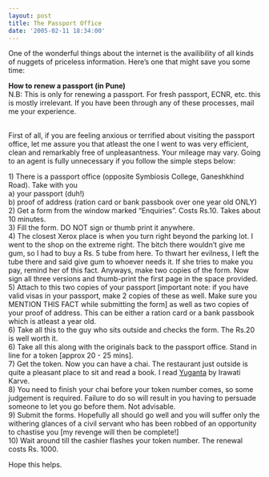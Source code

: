 ```yaml
---
layout: post
title: The Passport Office
date: '2005-02-11 18:34:00'
---
```


<p>One of the wonderful things about the internet is the availibility of all kinds of nuggets of priceless information. Here&rsquo;s one that might save you some time:</p>

<p><b>How to renew a passport (in Pune)</b><br/>
N.B: This is only for renewing a passport. For fresh passport, ECNR, etc. this is mostly irrelevant. If you have been through any of these processes, mail me your experience.</p>

<p><br/>
First of all, if you are feeling anxious or terrified about visiting the passport office, let me assure you that atleast the one I went to was very efficient, clean and remarkably free of unpleasantness. Your mileage may vary. Going to an agent is fully unnecessary if you follow the simple steps below:</p>

<p>1) There is a passport office (opposite Symbiosis College, Ganeshkhind Road). Take with you<br/>
a) your passport (duh!)<br/>
b) proof of address (ration card or bank passbook over one year old ONLY)<br/>
2) Get a form from the window marked &ldquo;Enquiries&rdquo;. Costs Rs.10. Takes about 10 minutes.<br/>
3) Fill the form. DO NOT sign or thumb print it anywhere.<br/>
4) The closest Xerox place is when you turn right beyond the parking lot. I went to the shop on the extreme right. The bitch there wouldn&rsquo;t give me gum, so I had to buy a Rs. 5 tube from here. To thwart her evilness, I left the tube there and said give gum to whoever needs it. If she tries to make you pay, remind her of this fact. Anyways, make two copies of the form. Now sign all three versions and thumb-print the first page in the space provided.<br/>
5) Attach to this two copies of your passport [important note: if you have valid visas in your passport, make 2 copies of these as well. Make sure you MENTION THIS FACT while submitting the form] as well as two copies of your proof of address. This can be either a ration card or a bank passbook which is atleast a year old.<br/>
6) Take all this to the guy who sits outside and checks the form. The Rs.20 is well worth it.<br/>
6) Take all this along with the originals back to the passport office. Stand in line for a token [approx 20 - 25 mins].<br/>
7) Get the token. Now you can have a chai. The restaurant just outside is quite a pleasant place to sit and read a book. I read <a href="http://www.fabmall.com/Stores/misc/frmMainFrame.asp?Files=FTS&amp;catalogId=Books&amp;AttribName=Title&amp;KeyWord=yuganta" target="_blank">Yuganta</a> by Irawati Karve.<br/>
8) You need to finish your chai before your token number comes, so some judgement is required. Failure to do so will result in you having to persuade someone to let you go before them. Not advisable.<br/>
9) Submit the forms. Hopefully all should go well and you will suffer only the withering glances of a civil servant who has been robbed of an opportunity to chastise you [my revenge will then be complete!]<br/>
10) Wait around till the cashier flashes your token number. The renewal costs Rs. 1000.</p>

<p>Hope this helps.</p>